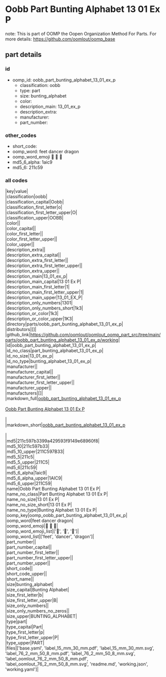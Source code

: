 # Oobb Part Bunting Alphabet 13 01 Ex P  

note: This is part of OOMP the Oopen Organization Method For Parts. For more details: https://github.com/oomlout/oomp_base

##  part details





### id
* oomp_id: oobb_part_bunting_alphabet_13_01_ex_p
  * classification: oobb
  * type: part
  * size: bunting_alphabet
  * color: 
  * description_main: 13_01_ex_p
  * description_extra: 
  * manufacturer: 
  * part_number: 

### other_codes
* short_code: 
* oomp_word: feet dancer dragon
* oomp_word_emoji :feet: :dancer: :dragon:
* md5_6_alpha: 1aic9
* md5_6: 211c59

### all codes 
|key|value|  
|classification|oobb|  
|classification_capital|Oobb|  
|classification_first_letter|o|  
|classification_first_letter_upper|O|  
|classification_upper|OOBB|  
|color||  
|color_capital||  
|color_first_letter||  
|color_first_letter_upper||  
|color_upper||  
|description_extra||  
|description_extra_capital||  
|description_extra_first_letter||  
|description_extra_first_letter_upper||  
|description_extra_upper||  
|description_main|13_01_ex_p|  
|description_main_capital|13 01 Ex P|  
|description_main_first_letter|1|  
|description_main_first_letter_upper|1|  
|description_main_upper|13_01_EX_P|  
|description_only_numbers|1301|  
|description_only_numbers_short|1k3|  
|description_or_color|1k3|  
|description_or_color_upper|1K3|  
|directory|parts/oobb_part_bunting_alphabet_13_01_ex_p|  
|distributors|[]|  
|github_link|https://github.com/oomlout/oomlout_oomp_part_src/tree/main/parts/oobb_part_bunting_alphabet_13_01_ex_p/working|  
|id|oobb_part_bunting_alphabet_13_01_ex_p|  
|id_no_class|part_bunting_alphabet_13_01_ex_p|  
|id_no_size|13_01_ex_p|  
|id_no_type|bunting_alphabet_13_01_ex_p|  
|manufacturer||  
|manufacturer_capital||  
|manufacturer_first_letter||  
|manufacturer_first_letter_upper||  
|manufacturer_upper||  
|manufacturers|[]|  
|markdown_full|[oobb_part_bunting_alphabet_13_01_ex_p](https://github.com/oomlout/oomlout_oomp_part_src/tree/main/parts/oobb_part_bunting_alphabet_13_01_ex_p/working)<br>[](https://github.com/oomlout/oomlout_oomp_part_src/tree/main/parts/oobb_part_bunting_alphabet_13_01_ex_p/working)<br>[Oobb Part Bunting Alphabet 13 01 Ex P](https://github.com/oomlout/oomlout_oomp_part_src/tree/main/parts/oobb_part_bunting_alphabet_13_01_ex_p/working)<br><br>|  
|markdown_short|[oobb_part_bunting_alphabet_13_01_ex_p](https://github.com/oomlout/oomlout_oomp_part_src/tree/main/parts/oobb_part_bunting_alphabet_13_01_ex_p/working)<br><br>|  
|md5|211c597b3399a429593f9149e68960f8|  
|md5_10|211c597b33|  
|md5_10_upper|211C597B33|  
|md5_5|211c5|  
|md5_5_upper|211C5|  
|md5_6|211c59|  
|md5_6_alpha|1aic9|  
|md5_6_alpha_upper|1AIC9|  
|md5_6_upper|211C59|  
|name|Oobb Part Bunting Alphabet 13 01 Ex P|  
|name_no_class|Part Bunting Alphabet 13 01 Ex P|  
|name_no_size|13 01 Ex P|  
|name_no_size_short|13 01 Ex P|  
|name_no_type|Bunting Alphabet 13 01 Ex P|  
|oomp_key|oomp_oobb_part_bunting_alphabet_13_01_ex_p|  
|oomp_word|feet dancer dragon|  
|oomp_word_emoji|:feet: :dancer: :dragon:|  
|oomp_word_emoji_list|[':feet:', ':dancer:', ':dragon:']|  
|oomp_word_list|['feet', 'dancer', 'dragon']|  
|part_number||  
|part_number_capital||  
|part_number_first_letter||  
|part_number_first_letter_upper||  
|part_number_upper||  
|short_code||  
|short_code_upper||  
|short_name||  
|size|bunting_alphabet|  
|size_capital|Bunting Alphabet|  
|size_first_letter|b|  
|size_first_letter_upper|B|  
|size_only_numbers||  
|size_only_numbers_no_zeros||  
|size_upper|BUNTING_ALPHABET|  
|type|part|  
|type_capital|Part|  
|type_first_letter|p|  
|type_first_letter_upper|P|  
|type_upper|PART|  
|files|['base.yaml', 'label_15_mm_30_mm.pdf', 'label_15_mm_30_mm.svg', 'label_76_2_mm_50_8_mm.pdf', 'label_76_2_mm_50_8_mm.svg', 'label_oomlout_76_2_mm_50_8_mm.pdf', 'label_oomlout_76_2_mm_50_8_mm.svg', 'readme.md', 'working.json', 'working.yaml']|  
